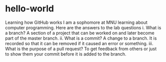 # hello-world
Learning how GitHub works
I am a sophomore at MNU learning about computer programming.
Here are the answers to the lab questions
i.	What is a branch? A section of a project that can be worked on and later become part of the master branch.
ii.	What is a commit? A change to a branch. It is recorded so that it can be removed if it caused an error or something.
iii.	What is the purpose of a pull request? To get feedback from others or just to show them your commit before it is added to the branch.
